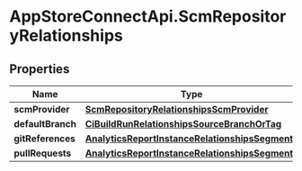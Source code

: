 # AppStoreConnectApi.ScmRepositoryRelationships

## Properties

Name | Type | Description | Notes
------------ | ------------- | ------------- | -------------
**scmProvider** | [**ScmRepositoryRelationshipsScmProvider**](ScmRepositoryRelationshipsScmProvider.md) |  | [optional] 
**defaultBranch** | [**CiBuildRunRelationshipsSourceBranchOrTag**](CiBuildRunRelationshipsSourceBranchOrTag.md) |  | [optional] 
**gitReferences** | [**AnalyticsReportInstanceRelationshipsSegments**](AnalyticsReportInstanceRelationshipsSegments.md) |  | [optional] 
**pullRequests** | [**AnalyticsReportInstanceRelationshipsSegments**](AnalyticsReportInstanceRelationshipsSegments.md) |  | [optional] 


